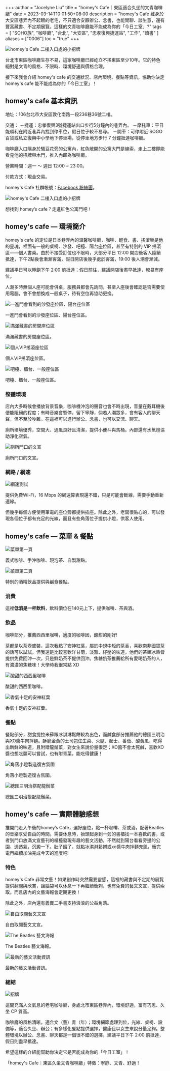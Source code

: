 +++
author = "Jocelyne Liu"
title = "homey's Cafe｜東區適合久坐的文青咖啡廳"
date = 2023-03-14T10:01:50+08:00
description = "homey's Cafe 藏身於大安區巷弄內不起眼的老宅，不只適合安靜辦公、念書，也能閒聊、談生意，還有豐富藏書、不定期展覽。這樣的文青咖啡廳能不能成為你的「今日工室」?"
tags = [
    "SOHO族",
    "咖啡廳",
    "台北",
    "大安區",
    "忠孝復興捷運站",
    "工作",
    "讀書"
]
aliases = ["0006"]
toc = "true"
+++

<img src="1.jpg" alt="homey's Cafe 二樓入口處的小招牌" lazyload />

台北市東區咖啡廳生存不易，這家咖啡廳已經屹立不搖東區至少10年。它的特色絕對是文青的風格、不限時、環境舒適與價格合理。

接下來我會介紹 homey's cafe 的交通狀況、店內環境、餐點等資訊，協助你決定 homey's cafe 能不能成為你的「今日工室」！

## homey's cafe 基本資訊

地址：106台北市大安區敦化南路一段236巷36號二樓。

交通：
－捷運：忠孝復興3號捷運站出口步行5分鐘內的巷弄內。
－摩托車：平日能順利在附近巷弄內找到停車位，假日位子較不易尋。
－開車：可停附近 SOGO 百貨或私立復興中小學地下停車場，從停車地方步行 7 分鐘抵達咖啡廳。

咖啡廳入口隱身於騷豆花旁的公寓內，紅色敞開的公寓大門是線索，走上二樓即能看見他的招牌與木門，推入內即為咖啡廳。

營業時間：週一 ～ 週日 12:00 ~ 23:00。

付款方式：現金交易。

homey's Cafe 社群帳號：[Facebook 粉絲團](https://www.facebook.com/homeyscafe/?locale=zh_TW)。

<img src="2.jpg" alt="homey's Cafe 二樓入口處的小招牌" lazyload />

想找到 homey’s cafe？走進紅色公寓門吧！

## homey's cafe — 環境簡介

homey's cafe 的定位是日本巷弄內的溫馨咖啡廳，咖啡、輕食、書、搖滾樂是他的靈魂，裡面有一般的桌椅、沙發、吧檯、陽台座位區，甚至有特別的 VIP 搖滾區——個人書桌。由於不接受訂位也不限時，大部分平日 12:00 開店後客人陸續抵達，下午2點後會漸漸客滿，假日開店後幾乎處於客滿，19:00 後人潮會漸減。

建議平日可以睡飽下午 2:00 前抵達；假日前往，建議開店後盡早抵達，較易有座位。

人潮多時無個人座可能會併桌，服務員都會先詢問，甚至入座後會確認是否需要使用電腦，會不會想換成一般桌子，待有空位再協助更換。

<img src="3.jpg" alt="一進門會看到的沙發座位區、陽台座位區" lazyload />

一進門會看到的沙發座位區、陽台座位區。

<img src="4.jpg" alt="滿滿藏書的房間座位區" lazyload />

滿滿藏書的房間座位區。

<img src="5.jpg" alt="個人VIP搖滾座位區" lazyload />

個人VIP搖滾座位區。

<img src="6.jpg" alt="吧檯、櫃台、一般座位區" lazyload />

吧檯、櫃台、一般座位區。

### 整體環境

店內大多時候會播放背景音樂，咖啡機沖泡的聲音也會不時出現，音量在戴耳機後便能阻絕的程度；有時音樂會暫停，留下寧靜，倘若人潮眾多，會有客人的聊天聲，但不至於吵雜。在這裡可以進行辦公、念書，也可以交流、聊天。

廁所環境優秀，空間大、通風良好且清潔，提供小便斗與馬桶。內部還有水氧燈協助淨化空氣。

<img src="8.jpg" alt="廁所門口的文宣" lazyload />

廁所門口的文宣。

### 網路 / 網速

<img src="7.png" alt="網速測試" lazyload />

提供免費Wi-Fi，16 Mbps 的網速算表現還不錯，只是可能會斷線，需要手動重新連線。

但幾乎每個方便使用筆電的座位旁都提供插座。除此之外，老闆很貼心的，可以發現各個位子都有充足的光線，而且有些角落位子提供小燈，供客人使用。

## homey's cafe — 菜單 & 餐點

<img src="9.jpg" alt="菜單第一頁" lazyload />

義式咖啡、手沖咖啡、現泡茶、自製甜點。

<img src="10.jpg" alt="菜單第二頁" lazyload />

特別的酒精飲品提供與鹹食餐點。

### 消費

這裡**低消是一杯飲料**，飲料價位在140元上下，提供咖啡、茶與酒。

### 飲品

咖啡部分，推薦西西里咖啡，適度的咖啡因，酸甜的剛好!

茶都是以茶壺盛裝，這次我點了安神紅葉，屬於中規中矩的茶香，喜歡南非國寶茶的話可以試試。但我還是比較喜歡洋甘菊，淡雅、紓壓的味道。他們的茶類冰熱皆提供免費回沖一次，只是鮮奶茶不提供回沖。焦糖奶茶推薦給所有愛喝奶茶的人，有濃濃的焦糖味！大學時我很常點 XD

<img src="12.jpg" alt="酸甜的西西里咖啡" lazyload />

酸甜的西西里咖啡。

<img src="13.jpg" alt="香氣十足的安神紅葉" lazyload />

香氣十足的安神紅葉。

### 餐點

餐點部分，甜食提拉米蘇跟冰淇淋鬆餅較為出色，而鹹食部分推薦他的總匯三明治與XO醬牛肉拌麵。酥脆金黃的土司包住生菜、火腿、起士、番茄、酸黃瓜，吃得出新鮮的味道，且附贈龍鬚菜，對女生來說份量很足；XO醬不會太死鹹，喜歡XO醬也想吃麵可以嘗試，也有附青菜，能吃得健康！

<img src="11.jpg" alt="角落小燈製造復古氛圍" lazyload />

角落小燈製造復古氛圍。

<img src="14.jpg" alt="總匯三明治搭配龍鬚菜" lazyload />

總匯三明治搭配龍鬚菜。

## homey's cafe — 實際體驗感想

推開門走入午後的homey’s Cafe，選好座位，點一杯咖啡、茶或酒，配著Beatles的音樂享受自由的時間。需要休息時，抬頭起身到一旁的書櫃找一本喜歡的書，或者到門口放滿文宣藝刊的櫃檯發現有趣的藝文活動，不然就到陽台看看旁邊的公園、透透氣，沉澱一下。肚子餓了，就點冰淇淋鬆餅或xo醬牛肉拌麵充飢，衝完電再繼續加油完成今天的進度吧! 

### 特色

homey's  Cafe  非常文藝！如果創作時突然需要靈感，這裡的藏書與不定期的展覽提供翻閱與欣賞，讓腦袋可以休息一下再繼續衝刺，也有免費的藝文文宣，提供索取。而且店內的文藝海報會定期更換！

除此之外，店內還有義賣二手書支持浪浪的公益角落。

<img src="15.jpg" alt="自由取閱藝文文宣" lazyload />

自由取閱藝文文宣。

<img src="16.jpg" alt="The Beatles 藝文海報" lazyload />

The Beatles 藝文海報。

<img src="17.jpg" alt="最新的藝文活動資訊" lazyload />

最新的藝文活動資訊。

### 總結

<img src="18.jpg" alt="招牌" lazyload />

這間充滿人文氣息的老宅咖啡廳，身處北市東區巷弄內，環境舒適，富有巧思、久坐 CP 質高。

咖啡廳的風格清晰，適合文（藝）青（年）；環境細節處理到位，光線、桌椅、設備等，適合久坐、辦公；有多樣化餐點提供選擇，健康且以女生來說分量足夠。整體環境以辦公、念書、聊天都是一個很不錯的選擇，建議平日下午 2:00 前抵達，假日則盡早抵達。

希望這樣的介紹能幫助你決定它是否能成為你的「今日工室」！

「homey's Cafe｜東區久坐文青咖啡廳」特徵：寧靜、文青、舒適！